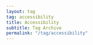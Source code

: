 ```yaml
---
layout: tag
tag: accessibility
title: Accessibility
subtitle: Tag Archive
permalink: "/tag/accessibility"
---
```

